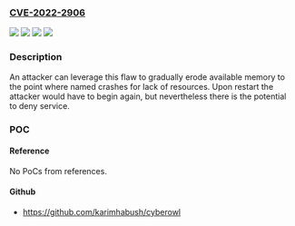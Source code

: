 ### [CVE-2022-2906](https://cve.mitre.org/cgi-bin/cvename.cgi?name=CVE-2022-2906)
![](https://img.shields.io/static/v1?label=Product&message=BIND9&color=blue)
![](https://img.shields.io/static/v1?label=Version&message=Development%20Branch%209.19%209.19.0%20through%20versions%20before%209.19.5%20&color=brightgreen)
![](https://img.shields.io/static/v1?label=Version&message=Open%20Source%20Branch%209.18%209.18.0%20through%20versions%20before%209.18.7%20&color=brightgreen)
![](https://img.shields.io/static/v1?label=Vulnerability&message=In%20BIND%209.18.0%20-%3E%209.18.6%20and%20versions%209.19.0%20-%3E%209.19.4%20of%20the%20BIND%209.19%20development%20branch%2C%20changes%20between%20OpenSSL%201.x%20and%20OpenSSL%203.0%20expose%20a%20flaw%20in%20named%20that%20causes%20a%20small%20memory%20leak%20in%20key%20processing%20when%20using%20TKEY%20records%20in%20Diffie-Hellman%20mode%20with%20OpenSSL%203.0.0%20and%20later%20versions.&color=brightgreen)

### Description

An attacker can leverage this flaw to gradually erode available memory to the point where named crashes for lack of resources. Upon restart the attacker would have to begin again, but nevertheless there is the potential to deny service.

### POC

#### Reference
No PoCs from references.

#### Github
- https://github.com/karimhabush/cyberowl

